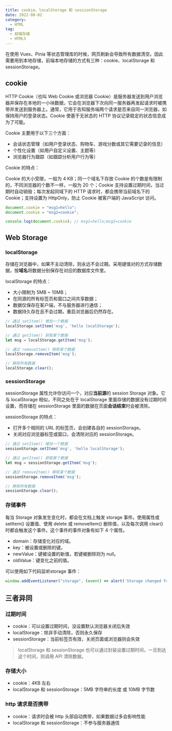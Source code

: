 ```yaml
---
title: cookie、localStorage 和 sessionStorage
date: 2022-08-02
category: 
  - HTML
tag:
  - 前端存储
  - HTML5
---
```


在使用 Vuex、Pinia 等状态管理库的时候，网页刷新会导致所有数据清空。因此需要用到本地存储，前端本地存储的方式有三种：cookie、localStorage 和 sessionStorage。

## cookie

HTTP Cookie（也叫 Web Cookie 或浏览器 Cookie）是服务器发送到用户浏览器并保存在本地的一小块数据，它会在浏览器下次向同一服务器再发起请求时被携带并发送到服务器上。通常，它用于告知服务端两个请求是否来自同一浏览器，如保持用户的登录状态。Cookie 使基于无状态的 HTTP 协议记录稳定的状态信息成为了可能。

Cookie 主要用于以下三个方面：

* 会话状态管理（如用户登录状态、购物车、游戏分数或其它需要记录的信息）
* 个性化设置（如用户自定义设置、主题等）
* 浏览器行为跟踪（如跟踪分析用户行为等）

Cookie 的特点：

Cookie 的大小受限，一般为 4 KB；同一个域名下存放 Cookie 的个数是有限制的，不同浏览器的个数不一样，一般为 20 个；Cookie 支持设置过期时间，当过期时自动销毁；每次发起同域下的 HTTP 请求时，都会携带当前域名下的 Cookie；支持设置为 HttpOnly，防止 Cookie 被客户端的 JavaScript 访问。

```js
document.cookie = "msg1=hello";
document.cookie = "msg2=cookie";

console.log(document.cookie); // msg1=hello;msg2=cookie
```

## Web Storage

### localStorage

存储在浏览器中，如果不主动清除，则永远不会过期。采用键值对的方式存储数据，按**域名**将数据分别保存在对应的数据库文件里。

localStorage 的特点：

* 大小限制为 5MB ~ 10MB；
* 在同源的所有标签页和窗口之间共享数据；
* 数据仅保存在客户端，不与服务器进行通信；
* 数据持久存在且不会过期，重启浏览器后仍然存在。

```js
// 通过 setItem() 增加一个数据
localStorage.setItem('msg', 'hello localStorage');

// 通过 getItem() 获取某个数据
let msg = localStorage.getItem('msg');

// 通过 removeItem() 移除某个数据
localStorage.removeItem('msg');

// 移除所有数据
localStorage.clear();
```

### sessionStorage

sessionStorage 属性允许你访问一个，对应**当前源**的 session Storage 对象。它与 localStorage 相似，不同之处在于 localStorage 里面存储的数据没有过期时间设置，而存储在 sessionStorage 里面的数据在页面**会话结束**时会被清除。

sessionStorage 的特点：

* 打开多个相同的 URL 的标签页，会创建各自的 sessionStorage。
* 关闭对应浏览器标签或窗口，会清除对应的 sessionStorage。

```js
// 通过 setItem() 增加一个数据
sessionStorage.setItem('msg', 'hello localStorage');

// 通过 getItem() 获取某个数据
let msg = sessionStorage.getItem('msg');

// 通过 removeItem() 移除某个数据
sessionStorage.removeItem('msg');

// 移除所有数据
sessionStorage.clear();
```

### 存储事件

每当 Storage 对象发生变化时，都会在文档上触发 storage 事件。使用属性或 setItem() 设置值、使用 delete 或 removeItem() 删除值，以及每次调用 clear() 时都会触发这个事件。这个事件的事件对象有如下 4 个属性。

* domain：存储变化对应的域。
* key：被设置或删除的键。
* newValue：键被设置的新值，若键被删除则为 null。
* oldValue：键变化之前的值。

可以使用如下代码监听storage 事件：

```js
window.addEventListener("storage", (event) => alert('Storage changed for ${event.domain}'));
```

## 三者异同

### 过期时间

* cookie：可以设置过期时间，没设置默认浏览器关闭后失效
* localStorage：除非手动清除，否则永久保存
* sessionStorage：当前标签页有效，关闭页面或浏览器则会失效

> localStorage 和 sessionStorage 也可以通过封装设置过期时间，一旦到达这个时间，则调用 API 清除数据。

### 存储大小

* cookie：4KB 左右
* localStorage 和 sessionStorage：5MB 字符串的长度 或 10MB 字节数

### http 请求是否携带

* cookie：请求时会被 http 头部自动携带，如果数据过多会影响性能
* localStorage 和 sessionStorage：不参与服务器通信